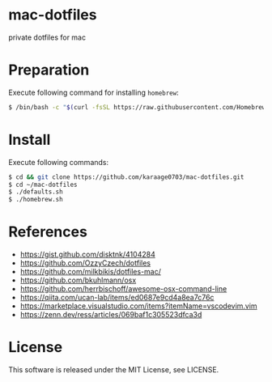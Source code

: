 # mac-dotfiles
private dotfiles for mac

# Preparation
Execute following command for installing `homebrew`:

```sh
$ /bin/bash -c "$(curl -fsSL https://raw.githubusercontent.com/Homebrew/install/master/install.sh)"
```

# Install
Execute following commands:

```sh
$ cd && git clone https://github.com/karaage0703/mac-dotfiles.git
$ cd ~/mac-dotfiles
$ ./defaults.sh
$ ./homebrew.sh
```

# References
- https://gist.github.com/disktnk/4104284
- https://github.com/OzzyCzech/dotfiles
- https://github.com/milkbikis/dotfiles-mac/
- https://github.com/bkuhlmann/osx
- https://github.com/herrbischoff/awesome-osx-command-line
- https://qiita.com/ucan-lab/items/ed0687e9cd4a8ea7c76c
- https://marketplace.visualstudio.com/items?itemName=vscodevim.vim
- https://zenn.dev/ress/articles/069baf1c305523dfca3d

# License
This software is released under the MIT License, see LICENSE.
